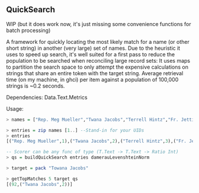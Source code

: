 QuickSearch
---

WIP (but it does work now, it's just missing some
convenience functions for batch processing)

A framework for quickly locating the most likely match
for a name (or other short string) in another (very large) set of names. 
Due to the heuristic it uses to speed up search, it's well
suited for a first pass to reduce the population to be searched when reconciling large record sets:
It uses maps to partition the search space to only attempt the
expensive calculations on strings that share an entire token with
the target string.
Average retrieval time (on my machine, in ghci) per item 
against a population of 100,000 strings is ~0.2 seconds. 

Dependencies: Data.Text.Metrics

Usage:

```haskell
> names = ["Rep. Meg Mueller","Twana Jacobs","Terrell Hintz","Fr. Jettie Satterfield","Mr. Robert Robel","Alonso Rodriguez III","Brendan Hyatt","Rep. Kazuko Price","Sammie Paucek","Dewey Armstrong MD"]

> entries = zip names [1..] --Stand-in for your UIDs
> entries
[("Rep. Meg Mueller",1),("Twana Jacobs",2),("Terrell Hintz",3),("Fr. Jettie Satterfield",4),("Mr. Robert Robel",5),("Alonso Rodriguez III",6),("Brendan Hyatt",7),("Rep. Kazuko Price",8),("Sammie Paucek",9),("Dewey Armstrong MD",10)]

-- Scorer can be any func of type (T.Text -> T.Text -> Ratio Int)
> qs = buildQuickSearch entries damerauLevenshteinNorm

> target = pack "Towana Jacobs"

> getTopMatches 5 target qs
[(92,("Twana Jacobs",2))]
```
